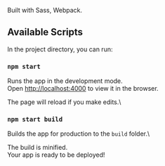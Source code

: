 Built with Sass, Webpack.

## Available Scripts

In the project directory, you can run:

### `npm start`

Runs the app in the development mode.\
Open [http://localhost:4000](http://localhost:4000) to view it in the browser.

The page will reload if you make edits.\

### `npm start build`

Builds the app for production to the `build` folder.\

The build is minified.\
Your app is ready to be deployed!




